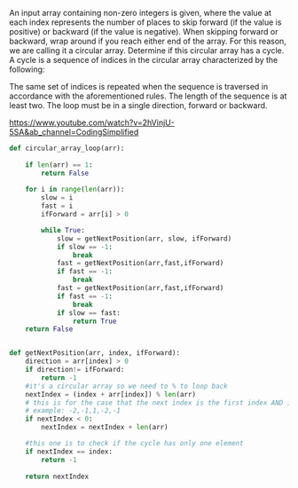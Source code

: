 An input array containing non-zero integers is given, where the value at each index represents the number of places to skip forward (if the value is positive) or backward (if the value is negative). When skipping forward or backward, wrap around if you reach either end of the array. For this reason, we are calling it a circular array. Determine if this circular array has a cycle. A cycle is a sequence of indices in the circular array characterized by the following:

The same set of indices is repeated when the sequence is traversed in accordance with the aforementioned rules.
The length of the sequence is at least two.
The loop must be in a single direction, forward or backward.

https://www.youtube.com/watch?v=2hVinjU-5SA&ab_channel=CodingSimplified

```py
def circular_array_loop(arr):  
    
    if len(arr) == 1:
        return False
    
    for i in range(len(arr)):
        slow = i 
        fast = i
        ifForward = arr[i] > 0

        while True:
            slow = getNextPosition(arr, slow, ifForward)
            if slow == -1:
                break
            fast = getNextPosition(arr,fast,ifForward)
            if fast == -1:
                break
            fast = getNextPosition(arr,fast,ifForward)
            if fast == -1:
                break
            if slow == fast:
                return True
    return False


def getNextPosition(arr, index, ifForward):
    direction = arr[index] > 0
    if direction!= ifForward:
        return -1
    #it's a circular array so we need to % to loop back
    nextIndex = (index + arr[index]) % len(arr)
    # this is for the case that the next index is the first index AND it's negative 
    # example: -2,-1,1,-2,-1
    if nextIndex < 0:
        nextIndex = nextIndex + len(arr)

    #this one is to check if the cycle has only one element
    if nextIndex == index:
        return -1
    
    return nextIndex
```

